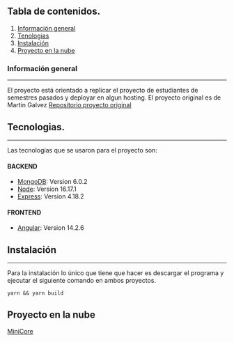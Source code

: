 ## Tabla de contenidos.
1. [Información general](#información-general)
2. [Tenologias](#tecnologias)
3. [Instalación](#instalación)
4. [Proyecto en la nube](#proyecto-en-la-nube)


### Información general
***
El proyecto está orientado a replicar el proyecto de estudiantes de semestres pasados y deployar en algun hosting.
El proyecto original es de Martin Galvez [Repositorio proyecto original](https://github.com/MGA1398/MiniCore)

## Tecnologias.
***
Las tecnologías que se usaron para el proyecto son:
#### BACKEND
* [MongoDB](https://www.mongodb.com): Version 6.0.2 
* [Node](https://nodejs.org/es/): Version 16.17.1
* [Express](https://expressjs.com/es/): Version 4.18.2

#### FRONTEND
* [Angular](https://angular.io): Version 14.2.6



## Instalación
***
Para la instalación lo único que tiene que hacer es descargar el programa y ejecutar el siguiente comando en ambos proyectos.
```
yarn && yarn build

```

## Proyecto en la nube
[MiniCore](https://minicoreudla202310camh-front.onrender.com)
